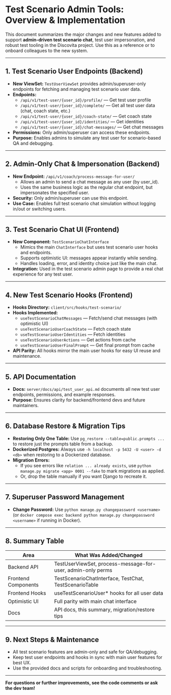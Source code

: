 # Test Scenario Admin Tools: Overview & Implementation

This document summarizes the major changes and new features added to support **admin-driven test scenario chat**, test user impersonation, and robust test tooling in the Discovita project. Use this as a reference or to onboard colleagues to the new system.

---

## 1. Test Scenario User Endpoints (Backend)

- **New ViewSet:** `TestUserViewSet` provides admin/superuser-only endpoints for fetching and managing test scenario user data.
- **Endpoints:**
  - `/api/v1/test-user/{user_id}/profile/` — Get test user profile
  - `/api/v1/test-user/{user_id}/complete/` — Get all test user data (chat, coach state, etc.)
  - `/api/v1/test-user/{user_id}/coach-state/` — Get coach state
  - `/api/v1/test-user/{user_id}/identities/` — Get identities
  - `/api/v1/test-user/{user_id}/chat-messages/` — Get chat messages
- **Permissions:** Only admin/superuser can access these endpoints.
- **Purpose:** Enables admins to simulate any test user for scenario-based QA and debugging.

---

## 2. Admin-Only Chat & Impersonation (Backend)

- **New Endpoint:** `/api/v1/coach/process-message-for-user/`
  - Allows an admin to send a chat message as any user (by user_id).
  - Uses the same business logic as the regular chat endpoint, but impersonates the specified user.
- **Security:** Only admin/superuser can use this endpoint.
- **Use Case:** Enables full test scenario chat simulation without logging in/out or switching users.

---

## 3. Test Scenario Chat UI (Frontend)

- **New Component:** `TestScenarioChatInterface`
  - Mimics the main `ChatInterface` but uses test scenario user hooks and endpoints.
  - Supports optimistic UI: messages appear instantly while sending.
  - Handles loading, error, and identity choice just like the main chat.
- **Integration:** Used in the test scenario admin page to provide a real chat experience for any test user.

---

## 4. New Test Scenario Hooks (Frontend)

- **Hooks Directory:** `client/src/hooks/test-scenario/`
- **Hooks Implemented:**
  - `useTestScenarioChatMessages` — Fetch/send chat messages (with optimistic UI)
  - `useTestScenarioUserCoachState` — Fetch coach state
  - `useTestScenarioUserIdentities` — Fetch identities
  - `useTestScenarioUserActions` — Get actions from cache
  - `useTestScenarioUserFinalPrompt` — Get final prompt from cache
- **API Parity:** All hooks mirror the main user hooks for easy UI reuse and maintenance.

---

## 5. API Documentation

- **Docs:** `server/docs/api/test_user_api.md` documents all new test user endpoints, permissions, and example responses.
- **Purpose:** Ensures clarity for backend/frontend devs and future maintainers.

---

## 6. Database Restore & Migration Tips

- **Restoring Only One Table:** Use `pg_restore --table=public.prompts ...` to restore just the prompts table from a backup.
- **Dockerized Postgres:** Always use `-h localhost -p 5432 -U <user> -d <db>` when restoring to a Dockerized database.
- **Migration Errors:**
  - If you see errors like `relation ... already exists`, use `python manage.py migrate <app> 0001 --fake` to mark migrations as applied.
  - Or, drop the table manually if you want Django to recreate it.

---

## 7. Superuser Password Management

- **Change Password:** Use `python manage.py changepassword <username>` (or `docker compose exec backend python manage.py changepassword <username>` if running in Docker).

---

## 8. Summary Table

| Area                | What Was Added/Changed                                      |
|---------------------|------------------------------------------------------------|
| Backend API         | TestUserViewSet, process-message-for-user, admin-only perms|
| Frontend Components | TestScenarioChatInterface, TestChat, TestScenarioTable     |
| Frontend Hooks      | useTestScenarioUser* hooks for all user data               |
| Optimistic UI       | Full parity with main chat interface                       |
| Docs                | API docs, this summary, migration/restore tips             |

---

## 9. Next Steps & Maintenance

- All test scenario features are admin-only and safe for QA/debugging.
- Keep test user endpoints and hooks in sync with main user features for best UX.
- Use the provided docs and scripts for onboarding and troubleshooting.

---

**For questions or further improvements, see the code comments or ask the dev team!** 